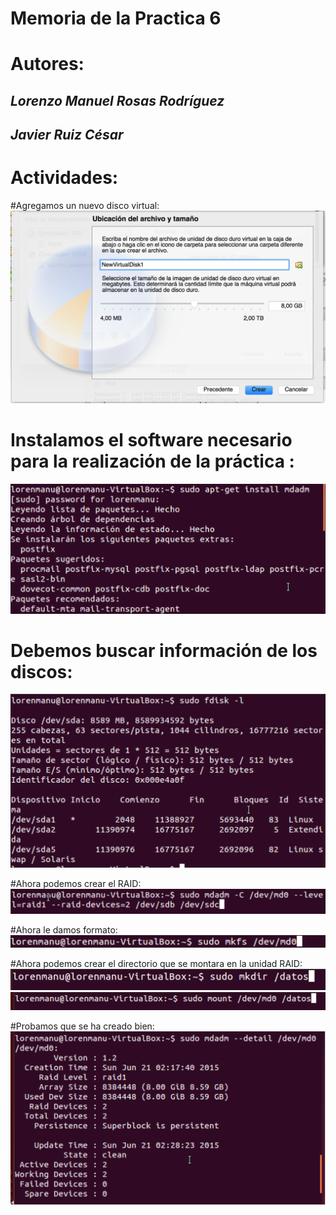 # Memoria de la Practica 6

#    #

# Autores: 

## *Lorenzo Manuel Rosas Rodríguez*
## *Javier Ruiz César*

# Actividades:

#Agregamos un nuevo disco virtual:
![img](https://github.com/lorenmanu/swap1415/blob/master/practica6/imagen0.png)

# Instalamos el software necesario para la realización de la práctica :
![img](https://github.com/lorenmanu/swap1415/blob/master/practica6/imagen1.png)

# Debemos buscar información de los discos:
![img](https://github.com/lorenmanu/swap1415/blob/master/practica6/imagen2.png)

#Ahora podemos crear el RAID:
![img](https://github.com/lorenmanu/swap1415/blob/master/practica6/imagen3.png)

#Ahora le damos formato:
![img](https://github.com/lorenmanu/swap1415/blob/master/practica6/imagen4.png)

#Ahora podemos crear el directorio que se montara en la unidad RAID:
![img](https://github.com/lorenmanu/swap1415/blob/master/practica6/imagen5.png)
![img](https://github.com/lorenmanu/swap1415/blob/master/practica6/imagen6.png)

#Probamos que se ha creado bien:
![img](https://github.com/lorenmanu/swap1415/blob/master/practica6/imagen7.png)

